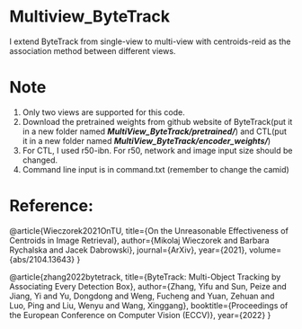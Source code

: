 # Multiview_ByteTrack

I extend ByteTrack from single-view to multi-view with centroids-reid as the association method between different views.

# Note

1. Only two views are supported for this code.
2. Download the pretrained weights from github website of ByteTrack(put it in a new folder named ***MultiView_ByteTrack/pretrained/***) and CTL(put it in a new folder named ***MultiView_ByteTrack/encoder_weights/***)
3. For CTL, I used r50-ibn. For r50, network and image input size should be changed.
4. Command line input is in command.txt (remember to change the camid)
   
# Reference:

@article{Wieczorek2021OnTU,
  title={On the Unreasonable Effectiveness of Centroids in Image Retrieval},
  author={Mikolaj Wieczorek and Barbara Rychalska and Jacek Dabrowski},
  journal={ArXiv},
  year={2021},
  volume={abs/2104.13643}
}

@article{zhang2022bytetrack,
  title={ByteTrack: Multi-Object Tracking by Associating Every Detection Box},
  author={Zhang, Yifu and Sun, Peize and Jiang, Yi and Yu, Dongdong and Weng, Fucheng and Yuan, Zehuan and Luo, Ping and Liu, Wenyu and Wang, Xinggang},
  booktitle={Proceedings of the European Conference on Computer Vision (ECCV)},
  year={2022}
}


